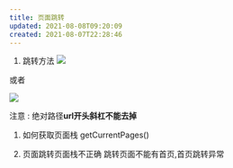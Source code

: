 ```yaml
---
title: 页面跳转
updated: 2021-08-08T09:20:09
created: 2021-08-07T22:28:46
---
```


1.  跳转方法
![](C:\Users\hvgub\AppData\Local\Temp\第一笔记本\pandoc/media/image1.png)

或者

![](C:\Users\hvgub\AppData\Local\Temp\第一笔记本\pandoc/media/image2.png)

注意 : 绝对路径**url开头斜杠不能去掉**
1.  如何获取页面栈
getCurrentPages()

1.  页面跳转页面栈不正确
跳转页面不能有首页,首页跳转异常

